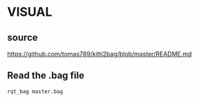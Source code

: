 # VISUAL

## source 
https://github.com/tomas789/kitti2bag/blob/master/README.md


## Read the .bag file

```bash
rqt_bag master.bag 
```

